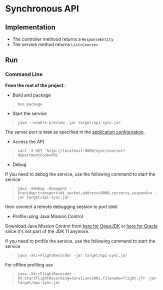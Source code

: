 # Synchronous API

## Implementation

* The controller methood returns a `ResponseEntity`
* The service method returns `List<Course>`

## Run

### Command Line

__From the root of the project__ :

* Build and package

> `mvn package`

* Start the service

> `java --enable-preview -jar target/api-sync.jar`

The server port is `9000` as specified in the [application configuration](./src/main/resources/application.yaml).

* Access the API

> `curl -X GET 'http://localhost:9000/sync/courses?departmentCode=POL'`

* Debug

If you need to debug the service, use the following command to start the service

> `java -Xdebug -Xnoagent -Xrunjdwp:transport=dt_socket,address=8000,server=y,suspend=n -jar target/api-sync.jar`

then connect a remote debugging session to port `8000`

* Profile using Java Mission Control

Download Java Mission Control from [here for OpenJDK](https://jdk.java.net/jmc/) or [here for Oracle](https://www.oracle.com/technetwork/java/javaseproducts/downloads/jmc7-downloads-5868868.html) since it's not part of the JDK 11 anymore.

If you need to profile the service, use the following command to start the service

> `java -XX:+FlightRecorder -jar target/api-sync.jar` 

For offline profiling use

> `java -XX:+FlightRecorder -XX:StartFlightRecording=duration=200s,filename=flight.jfr -jar target/api-sync.jar`


